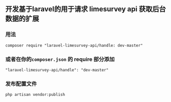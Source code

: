 ## 开发基于laravel的用于请求 limesurvey api 获取后台数据的扩展

### 用法
```
composer require "laravel-limesurvey-api/handle: dev-master"
```
### 或者在你的```composer.json``` 的 require 部分添加
```
"laravel-limesurvey-api/handle": "dev-master"
```
### 发布配置文件
```
php artisan vendor:publish
```
